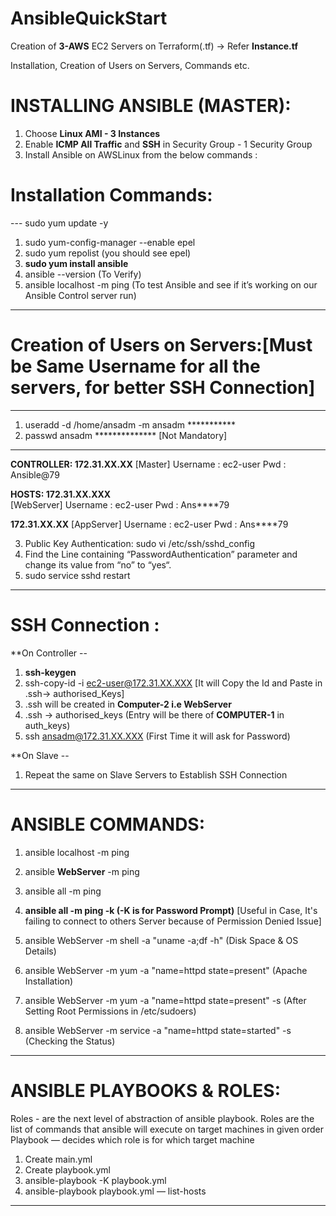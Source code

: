 # AnsibleQuickStart
Creation of **3-AWS** EC2 Servers on Terraform(.tf) -> Refer **Instance.tf**

Installation, Creation of Users on Servers, Commands etc.

# INSTALLING ANSIBLE (MASTER):

1) Choose **Linux AMI - 3 Instances**
2) Enable **ICMP All Traffic** and **SSH** in Security Group - 1 Security Group
3) Install Ansible on AWSLinux from the below commands :

# Installation Commands:

--- sudo yum update -y
1) sudo yum-config-manager --enable epel
2) sudo yum repolist (you should see epel)
3) **sudo yum install ansible**
4) ansible --version (To Verify)
5) ansible localhost -m ping (To test Ansible and see if it’s working on our Ansible Control server run)

----------------------------------------------------------------------------------------

# Creation of Users on Servers:[Must be Same Username for all the servers, for better SSH Connection]
-------------------------------------------------
1) useradd -d /home/ansadm -m ansadm ***********
2) passwd ansadm **************  [Not Mandatory]
-------------------------------------------------
**CONTROLLER: 172.31.XX.XX** 
[Master]
Username : ec2-user
Pwd : Ansible@79

**HOSTS: 172.31.XX.XXX**  
[WebServer]
Username : ec2-user
Pwd : Ans****79

**172.31.XX.XX**
[AppServer]
Username : ec2-user
Pwd : Ans****79

3) Public Key Authentication: sudo vi /etc/ssh/sshd_config
4) Find the Line containing “PasswordAuthentication” parameter and change its value from “no” to “yes“.
5) sudo service sshd restart

----------------------------------------------------------------------------------------

# SSH Connection :

**On Controller --

1) **ssh-keygen**
2) ssh-copy-id -i ec2-user@172.31.XX.XXX [It will Copy the Id and Paste in .ssh-> authorised_Keys]
3) .ssh will be created in **Computer-2 i.e WebServer**
4) .ssh -> authorised_keys (Entry will be there of **COMPUTER-1** in auth_keys)
5) ssh ansadm@172.31.XX.XXX (First Time it will ask for Password)

**On Slave --

1) Repeat the same on Slave Servers to Establish SSH Connection

----------------------------------------------------------------------------------------

# ANSIBLE COMMANDS:

1) ansible localhost -m ping
2) ansible **WebServer** -m ping
3) ansible all -m ping
4) **ansible all -m ping -k (-K is for Password Prompt)** 
[Useful in Case, It's failing to connect to others Server because of Permission Denied Issue]

5) ansible WebServer -m shell -a "uname -a;df -h" (Disk Space & OS Details)
6) ansible WebServer -m yum -a "name=httpd state=present" (Apache Installation)
7) ansible WebServer -m yum -a "name=httpd state=present" -s (After Setting Root Permissions in /etc/sudoers)
8) ansible WebServer -m service -a "name=httpd state=started" -s (Checking the Status)

----------------------------------------------------------------------------------------

# ANSIBLE PLAYBOOKS & ROLES:
Roles - are the next level of abstraction of ansible playbook. Roles are the list of commands that ansible will execute on target machines in given order
Playbook — decides which role is for which target machine

1) Create main.yml
2) Create playbook.yml
3) ansible-playbook -K playbook.yml
4) ansible-playbook playbook.yml — list-hosts
----------------------------------------------------------------------------------------
